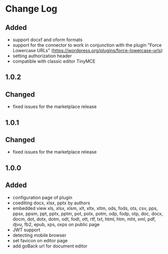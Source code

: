 # Change Log


## Added
- support docxf and oform formats
- support for the connector to work in conjunction with the plugin "Force Lowercase URLs" (https://wordpress.org/plugins/force-lowercase-urls)
- setting authorization header
- compatible with classic editor TinyMCE

## 1.0.2
## Changed
- fixed issues for the marketplace release

## 1.0.1
## Changed
- fixed issues for the marketplace release

## 1.0.0
## Added
- configuration page of plugin
- coediting docx, xlsx, pptx by authors
- embedded view xls, xlsx, xlsm, xlt, xltx, xltm, ods, fods, ots, csv, pps, ppsx, ppsm, ppt, pptx, pptm, pot, potx, potm, odp, fodp, otp, doc, docx, docm, dot, dotx, dotm, odt, fodt, ott, rtf, txt, html, htm, mht, xml, pdf, djvu, fb2, epub, xps, oxps on public page
- JWT support
- detecting mobile browser
- set favicon on editor page
- add goBack url for document editor